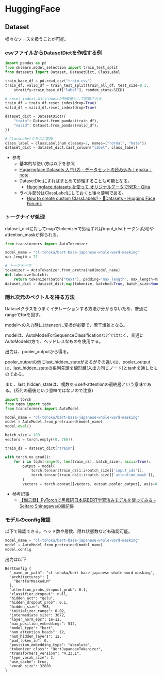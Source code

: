 # HuggingFace

## Dataset

様々なソースを扱うことが可能。

### csvファイルからDatasetDictを作成する例

```python
import pandas as pd
from sklearn.model_selection import train_test_split
from datasets import Dataset, DatasetDict, ClassLabel

train_base_df = pd.read_csv("train.csv")
train_df, valid_df = train_test_split(train_all_df, test_size=0.1, 
    stratify=train_base_df["label"], random_state=SEED)

# reset_indexしないとindexが特徴量として認識される
train_df = train_df.reset_index(drop=True)
valid_df = valid_df.reset_index(drop=True)

dataset_dict = DatasetDict({
    "train": Dataset.from_pandas(train_df),
    "valid": Dataset.from_pandas(valid_df),
})

# ClassLabelクラスに変換
class_label = ClassLabel(num_classes=2, names=["normal", "hate"])
dataset_dict = dataset_dict.cast_column("label", class_label)
```

- 参考
  - 基本的な使い方は以下を参照
  - [Huggingface Datasets 入門 (2) - データセットの読み込み｜npaka｜note](https://note.com/npaka/n/n17ecbd890cd6#9ZILg)
  - DatasetDictにすればまとめて処理することも可能となる。
    - [Huggingface datasets を使って オリジナルデータでNER - Qiita](https://qiita.com/CivFractal/items/f2f7d8972fa14b152ad4)
  - ラベル部分はClassLabelにしておくと後々便利である。
    - [How to create custom ClassLabels? - 🤗Datasets - Hugging Face Forums](https://discuss.huggingface.co/t/how-to-create-custom-classlabels/13650)

### トークナイザ処理

dataset_dictに対してmapでtokenizerで処理すればinput_ids(トークン系列)やattention_maskが得られる。

```python
from transformers import AutoTokenizer

model_name = "cl-tohoku/bert-base-japanese-whole-word-masking"
max_length = 77

# トークナイザ
tokenizer = AutoTokenizer.from_pretrained(model_name)
def tokenize(batch):
    return tokenizer(batch["text"], padding="max_length", max_length=max_length, truncation=True)
dataset_dict = dataset_dict.map(tokenize, batched=True, batch_size=None)
```

### 隠れ次元のベクトルを得る方法

Datasetクラスをうまくイテレーションする方法が分からないため、普通にrangeでforを回す。

modelへの入力時にはtensorに変換が必要で、若干煩雑となる。

modelは、AutoModelForSequenceClassificationなどではなく、普通にAutoModelの方で、ヘッドレスなものを使用する。

出力は、pooler_outputから得る。

pooler_outputの他にlast_hidden_stateがあるがその違いは、pooler_outputは、last_hidden_stateの系列先頭を線形層(入出力同じノード)とtanhを通したものである。

また、last_hidden_stateは、複数あるself-attentionの最終層という意味である。(系列の最後という意味ではないので注意)

```python
import torch
from tqdm import tqdm
from transformers import AutoModel

model_name = "cl-tohoku/bert-base-japanese-whole-word-masking"
model = AutoModel.from_pretrained(model_name)
model.eval()

batch_size = 100
vectors = torch.empty((0, 768))

train_ds = dataset_dict["train"]

with torch.no_grad():
    for i in tqdm(range(0, len(train_ds), batch_size), ascii=True):
        output = model(
            torch.tensor(train_ds[i:i+batch_size]['input_ids']),
            torch.tensor(train_ds[i:i+batch_size]['attention_mask']),
        )
        vectors = torch.concat([vectors, output.pooler_output], axis=0)
```

- 参考記事
  - [【備忘録】PyTorchで黒橋研日本語BERT学習済みモデルを使ってみる - Seitaro Shinagawaの雑記帳](https://snowman-88888.hatenablog.com/entry/2020/08/21/055414)

### モデルのconfig確認

以下で確認できる。ヘッド数や層数、隠れ状態数なども確認可能。

```python
model_name = "cl-tohoku/bert-base-japanese-whole-word-masking"
model = AutoModel.from_pretrained(model_name)
model.config
```

出力は以下

```
BertConfig {
  "_name_or_path": "cl-tohoku/bert-base-japanese-whole-word-masking",
  "architectures": [
    "BertForMaskedLM"
  ],
  "attention_probs_dropout_prob": 0.1,
  "classifier_dropout": null,
  "hidden_act": "gelu",
  "hidden_dropout_prob": 0.1,
  "hidden_size": 768,
  "initializer_range": 0.02,
  "intermediate_size": 3072,
  "layer_norm_eps": 1e-12,
  "max_position_embeddings": 512,
  "model_type": "bert",
  "num_attention_heads": 12,
  "num_hidden_layers": 12,
  "pad_token_id": 0,
  "position_embedding_type": "absolute",
  "tokenizer_class": "BertJapaneseTokenizer",
  "transformers_version": "4.23.1",
  "type_vocab_size": 2,
  "use_cache": true,
  "vocab_size": 32000
}
```